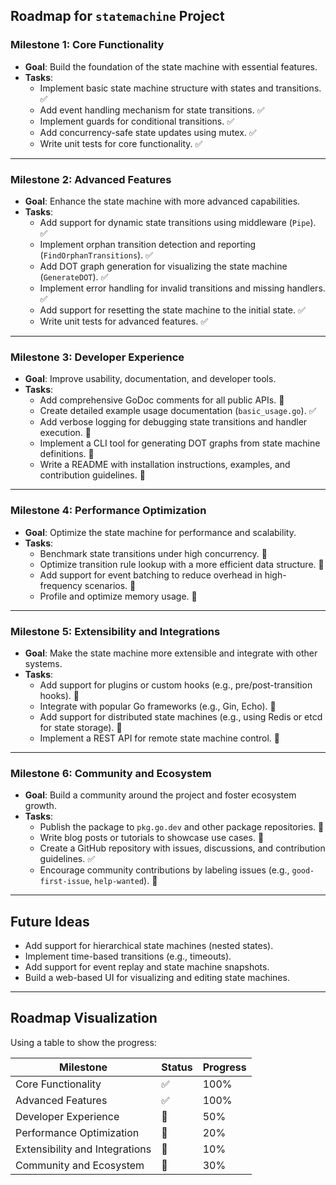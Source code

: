 ## **Roadmap for `statemachine` Project**

### **Milestone 1: Core Functionality**
- **Goal**: Build the foundation of the state machine with essential features.
- **Tasks**:
  - Implement basic state machine structure with states and transitions. ✅
  - Add event handling mechanism for state transitions. ✅
  - Implement guards for conditional transitions. ✅
  - Add concurrency-safe state updates using mutex. ✅
  - Write unit tests for core functionality. ✅

---

### **Milestone 2: Advanced Features**
- **Goal**: Enhance the state machine with more advanced capabilities.
- **Tasks**:
  - Add support for dynamic state transitions using middleware (`Pipe`). ✅
  - Implement orphan transition detection and reporting (`FindOrphanTransitions`). ✅
  - Add DOT graph generation for visualizing the state machine (`GenerateDOT`). ✅
  - Implement error handling for invalid transitions and missing handlers. ✅
  - Add support for resetting the state machine to the initial state. ✅
  - Write unit tests for advanced features. ✅

---

### **Milestone 3: Developer Experience**
- **Goal**: Improve usability, documentation, and developer tools.
- **Tasks**:
  - Add comprehensive GoDoc comments for all public APIs. 🚧
  - Create detailed example usage documentation (`basic_usage.go`). ✅
  - Add verbose logging for debugging state transitions and handler execution. 🚧
  - Implement a CLI tool for generating DOT graphs from state machine definitions. 🚧
  - Write a README with installation instructions, examples, and contribution guidelines. 🚧

---

### **Milestone 4: Performance Optimization**
- **Goal**: Optimize the state machine for performance and scalability.
- **Tasks**:
  - Benchmark state transitions under high concurrency. 🚧
  - Optimize transition rule lookup with a more efficient data structure. 🚧
  - Add support for event batching to reduce overhead in high-frequency scenarios. 🚧
  - Profile and optimize memory usage. 🚧

---

### **Milestone 5: Extensibility and Integrations**
- **Goal**: Make the state machine more extensible and integrate with other systems.
- **Tasks**:
  - Add support for plugins or custom hooks (e.g., pre/post-transition hooks). 🚧
  - Integrate with popular Go frameworks (e.g., Gin, Echo). 🚧
  - Add support for distributed state machines (e.g., using Redis or etcd for state storage). 🚧
  - Implement a REST API for remote state machine control. 🚧

---

### **Milestone 6: Community and Ecosystem**
- **Goal**: Build a community around the project and foster ecosystem growth.
- **Tasks**:
  - Publish the package to `pkg.go.dev` and other package repositories. 🚧
  - Write blog posts or tutorials to showcase use cases. 🚧
  - Create a GitHub repository with issues, discussions, and contribution guidelines. ✅
  - Encourage community contributions by labeling issues (e.g., `good-first-issue`, `help-wanted`). 🚧

---

## **Future Ideas**
- Add support for hierarchical state machines (nested states).
- Implement time-based transitions (e.g., timeouts).
- Add support for event replay and state machine snapshots.
- Build a web-based UI for visualizing and editing state machines.

---

## **Roadmap Visualization**
Using a table to show the progress:

| **Milestone**              | **Status** | **Progress** |
|----------------------------|------------|--------------|
| Core Functionality         | ✅         | 100%         |
| Advanced Features          | ✅         | 100%         |
| Developer Experience       | 🚧         | 50%          |
| Performance Optimization   | 🚧         | 20%          |
| Extensibility and Integrations | 🚧      | 10%          |
| Community and Ecosystem    | 🚧         | 30%          |
